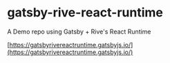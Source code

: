# gatsby-rive-react-runtime

A Demo repo using Gatsby + Rive's React Runtime

[https://gatsbyrivereactruntime.gatsbyjs.io/](https://gatsbyrivereactruntime.gatsbyjs.io/)

